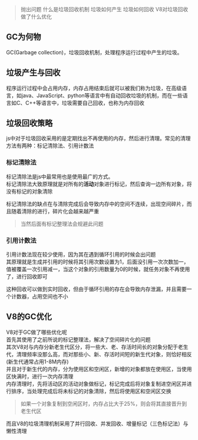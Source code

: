 

> 抛出问题
    什么是垃圾回收机制
    垃圾如何产生
    垃圾如何回收
    V8对垃圾回收做了什么优化

## GC为何物
GC(Garbage collection)，垃圾回收机制，处理程序运行过程中产生的垃圾。  

## 垃圾产生与回收
程序运行过程中会占用内存，内存占用结束后就可以被我们称为垃圾，在高级语言，如java、JavaScript、python等语言中有自动回收垃圾的机制，而在一些语言如C、C++等语言中，垃圾需要自己回收，也称为内存回收  


## 垃圾回收策略
js中对于垃圾回收采用的是定期找出不再使用的内存，然后进行清理。常见的清理方法有两种：标记清除法、引用计数法  

### 标记清除法
标记清除法是js中最常用也是使用最广的方式。  
标记清除法大致原理就是对所有的**活动**对象进行标记，然后查询一边所有对象，将没有标记的对象清除  

标记清除法的缺点在与清除完成后会导致内存中的空间不连续，出现空间碎片，而且随着清除的进行，碎片化会越来越严重  
> 当然后面有标记整理法会规避此问题
### 引用计数法
引用计数法现在较少使用，因为其在遇到循环引用的时候会出问题  
其原理就是生成并引用的时候将其引用次数设置为1，后面没引用一次次数加一，值被覆盖一次引用减一，当这个对象的引用数量为0的时候，就任务对象不再使用了，进行回收即可

这种回收可以做到实时回收，但由于循环引用的存在会导致内存泄漏，并且需要一个计数器，占用空间也不小    

## V8的GC优化

V8对于GC做了哪些优化呢  
首先其使用了之前所说的标记整理法，解决了空间碎片化的问题  
其次V8对与内存分新老生代区分，将一些大、老、存活时间长的对象分配于老生代，清理频率没那么高，而对那些小、新、存活时间短的新生代对象，则恰好相反(新生代通常占用1-8M内存)  
并且对于新生代的内存，分为使用区和空闲区，新增的对象都放在使用区，当使用区快满时，进行一次内存清理  
内存清理时，先将活动区的活动对象做标记，标记完成后将对象复制进空闲区并进行排序，当处理完成后将未标记的对象清除，然后将使用区和空闲区交换  
>如果一个对象复制到空闲区时，内存占比大于25%，则会将其直接晋升到老生代区

而且V8的垃圾清理机制采用了并行回收、并发回收、增量标记（三色标记法）与懒性清理